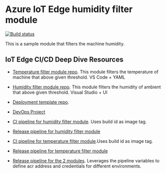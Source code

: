 # Azure IoT Edge humidity filter module

[![Build status](https://dev.azure.com/azure-iot-edge-devops/azure-iot-edge-devops-sample/_apis/build/status/humidity-filter-module-CI)](https://dev.azure.com/azure-iot-edge-devops/azure-iot-edge-devops-sample/_build/latest?definitionId=1)

This is a sample module that filters the machine humidity.

## IoT Edge CI/CD Deep Dive Resources
- [Temperature filter module repo](https://github.com/VSChina/azure-iot-edge-temperature-filter-module-sample). This module filters the temperature of machine that above given threshold. VS Code + YAML
- [Humidity filter module repo](https://github.com/VSChina/azure-iot-edge-humidity-filter-module-sample). This module filters the humidity of ambient that above given threshold. Visual Studio + UI
- [Deployment template repo](https://github.com/VSChina/azure-iot-edge-deployment-template-sample).

- [DevOps Project](https://dev.azure.com/azure-iot-edge-devops/azure-iot-edge-devops-sample) 
- [CI pipeline for humidity filter module](https://dev.azure.com/azure-iot-edge-devops/azure-iot-edge-devops-sample/_build?definitionId=1). Uses build id as image tag.
- [Release pipeline for humidity filter module](https://dev.azure.com/azure-iot-edge-devops/azure-iot-edge-devops-sample/_release?_a=releases&view=mine&definitionId=2) 
- [CI pipeline for temperature filter module](https://dev.azure.com/azure-iot-edge-devops/azure-iot-edge-devops-sample/_build?definitionId=2).Uses build id as image tag.
- [Release pipeline for temperature filter module](https://dev.azure.com/azure-iot-edge-devops/azure-iot-edge-devops-sample/_release?_a=releases&view=mine&definitionId=1)
- [Release pipeline for the 2 modules](https://dev.azure.com/azure-iot-edge-devops/azure-iot-edge-devops-sample/_release?_a=releases&view=mine&definitionId=3). Leverages the pipeline variables to define acr address and credentials for different environments.
